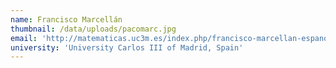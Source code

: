 ```yaml
---
name: Francisco Marcellán
thumbnail: /data/uploads/pacomarc.jpg
email: 'http://matematicas.uc3m.es/index.php/francisco-marcellan-espanol'
university: 'University Carlos III of Madrid, Spain'
---
```


